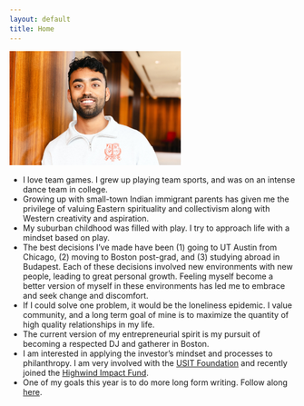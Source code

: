 ```yaml
---
layout: default
title: Home
---
```


<img src="docs/assets/images/about.jpg" width="60%"> 
<br/>
<a href="https://www.linkedin.com/in/jai-gandhi/" style="color: inherit;" target="_blank"><i class="fa fa-linkedin"></i></a>
<a href="https://www.instagram.com/_jaigandhi/" style="color: inherit;" target="_blank"><i class="fa fa-instagram"></i></a>

- I love team games. I grew up playing team sports, and was on an intense dance team in college.
- Growing up with small-town Indian immigrant parents has given me the privilege of valuing Eastern spirituality and collectivism along with Western creativity and aspiration.
- My suburban childhood was filled with play. I try to approach life with a mindset based on play.
- The best decisions I’ve made have been (1) going to UT Austin from Chicago, (2) moving to Boston post-grad, and (3) studying abroad in Budapest. Each of these decisions involved new  environments with new people, leading to great personal growth. Feeling myself become a better version of myself in these environments has led me to embrace and seek change and discomfort.
- If I could solve one problem, it would be the loneliness epidemic. I value community, and a long term goal of mine is to maximize the quantity of high quality relationships in my life.
- The current version of my entrepreneurial spirit is my pursuit of becoming a respected DJ and gatherer in Boston.
- I am interested in applying the investor’s mindset and processes to philanthropy. I am very involved with the [USIT Foundation](https://www.usitfoundation.org/) and recently joined the [Highwind Impact Fund](https://highwindimpact.wordpress.com/).
- One of my goals this year is to do more long form writing. Follow along [here](https://jaigandhi.substack.com/).